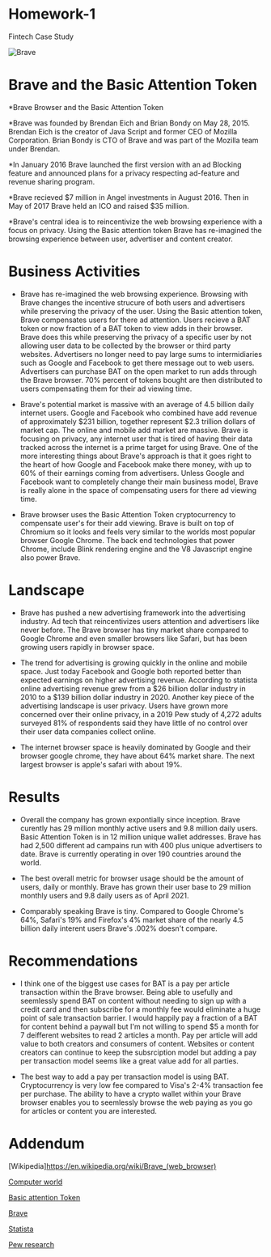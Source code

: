 # Homework-1
Fintech Case Study   

![Brave](https://encrypted-tbn0.gstatic.com/images?q=tbn:ANd9GcTY98ndaU0l2l4EwIVim2_5c_ogLqKnQNi_l_wqheBCih-3WEmTtL1bQtKe-zCZGeWYoZw&usqp=CAU)


# Brave and the Basic Attention Token

*Brave Browser and the Basic Attention Token

*Brave was founded by Brendan Eich and Brian Bondy on May 28, 2015. 
Brendan Eich is the creator of Java Script and former CEO of Mozilla Corporation. 
Brian Bondy is CTO of Brave and was part of the Mozilla team under Brendan.

*In January 2016 Brave launched the first version with an ad Blocking feature and announced plans for a privacy respecting ad-feature and revenue sharing program.

*Brave recieved $7 million in Angel investments in August 2016. Then in May of 2017 Brave held an ICO and raised $35 million. 

*Brave's central idea is to reincentivize the web browsing experience with a focus on privacy. Using the Basic attention token Brave has re-imagined the browsing experience between user, advertiser and content creator.

# Business Activities

* Brave has re-imagined the web browsing experience. Browsing with Brave changes the incentive strucure of both users and advertisers while preserving the privacy of the user. Using the Basic attention token, Brave compensates users for there ad attention. Users recieve a BAT token or now fraction of a BAT token to view adds in their browser. Brave does this while preserving the privacy of a specific user by not allowing user data to be collected by the browser or third party websites. Advertisers no longer need to pay large sums to intermidiaries such as Google and Facebook to get there message out to web users. Advertisers can purchase BAT on the open market to run adds through the Brave browser. 70% percent of tokens bought are then distributed to users compensating them for their ad viewing time. 

* Brave's potential market is massive with an average of 4.5 billion daily internet users. Google and Facebook who combined have add revenue of approximately $231 billion, together represent $2.3 trillion dollars of market cap. The online and mobile add market are massive. Brave is focusing on privacy, any internet user that is tired of having their data tracked across the internet is a prime target for using Brave. One of the more interesting things about Brave's approach is that it goes right to the heart of how Google and Facebook make there money, with up to 60% of their earnings coming from advertisers. Unless Google and Facebook want to completely change their main business model, Brave is really alone in the space of compensating users for there ad viewing time.

* Brave browser uses the Basic Attention Token cryptocurrency to compensate user's for their add viewing. Brave is built on top of Chromium so it looks and feels very similar to the worlds most popular browser Google Chrome. The back end technologies that power Chrome, include Blink rendering engine and the V8 Javascript engine also power Brave. 

# Landscape

* Brave has pushed a new advertising framework into the advertising industry. Ad tech that reincentivizes users attention and advertisers like never before. The Brave browser has tiny market share compared to Google Chrome and even smaller browsers like Safari, but has been growing users rapidly in browser space.

* The trend for advertising is growing quickly in the online and mobile space. Just today Facebook and Google both reported better than expected earnings on higher advertising revenue. According to statista online advertising revenue grew from a $26 billion dollar industry in 2010 to a $139 billion dollar industry in 2020. Another key piece of the advertising landscape is user privacy. Users have grown more concerned over their online privacy, in a 2019 Pew study of 4,272 adults surveyed 81% of respondents said they have little of no control over their user data companies collect online.

* The internet browser space is heavily dominated by Google and their browser google chrome, they have about 64% market share. The next largest browser is apple's safari with about 19%. 

# Results

* Overall the company has grown expontially since inception. Brave curently has 29 million monthly active users and 9.8 million daily users. Basic Attention Token is in 12 million unique wallet addresses. Brave has had 2,500 different ad campains run with 400 plus unique advertisers to date. Brave is currently operating in over 190 countries around the world. 

* The best overall metric for browser usage should be the amount of users, daily or monthly. Brave has grown their user base to 29 million monthly users and 9.8 daily users as of April 2021.

* Comparably speaking Brave is tiny. Compared to Google Chrome's 64%, Safari's 19% and Firefox's 4% market share of the nearly 4.5 billion daily interent users Brave's .002% doesn't compare. 

# Recommendations

* I think one of the biggest use cases for BAT is a pay per article transaction within the Brave browser.
Being able to usefully and seemlessly spend BAT on content without needing to sign up with a credit card and then subscribe for a monthly fee would eliminate a huge point of sale transaction barrier. I would happily pay a fraction of a BAT for content behind a paywall but I'm not willing to spend $5 a month for 7 deifferent websites to read 2 articles a month. Pay per article will add value to both creators and consumers of content. Websites or content creators can continue to keep the subsrciption model but adding a pay per transaction model seems like a great value add for all parties. 

* The best way to add a pay per transaction model is using BAT. Cryptocurrency is very low fee compared to Visa's 2-4% transaction fee per purchase. The ability to have a crypto wallet within your Brave browser enables you to seemlessly browse the web paying as you go for articles or content you are interested. 











# Addendum 

[Wikipedia]https://en.wikipedia.org/wiki/Brave_(web_browser)

[Computer world](https://www.computerworld.com/article/3292619/the-brave-browser-basics-what-it-does-how-it-differs-from-rivals.html#:~:text=Brave%20is%20built%20atop%20Chromium,JavaScript%20engine%20%E2%80%94%20also%20power%20Brave.)

[Basic attention Token](https://basicattentiontoken.org/)

[Brave](https://brave.com/)

[Statista](https://www.statista.com/statistics/268254/market-share-of-internet-browsers-worldwide-since-2009/)

[Pew research](https://www.pewresearch.org/internet/2019/11/15/americans-and-privacy-concerned-confused-and-feeling-lack-of-control-over-their-personal-information/)






